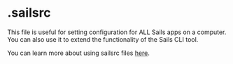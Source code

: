 # .sailsrc

This file is useful for setting configuration for ALL Sails apps on a computer.  You can also use it to extend the functionality of the Sails CLI tool.

You can learn more about using sailsrc files [here](http://sailsjs.com/documentation/concepts/configuration/using-sailsrc-files).


<docmeta name="displayName" value=".sailsrc">
